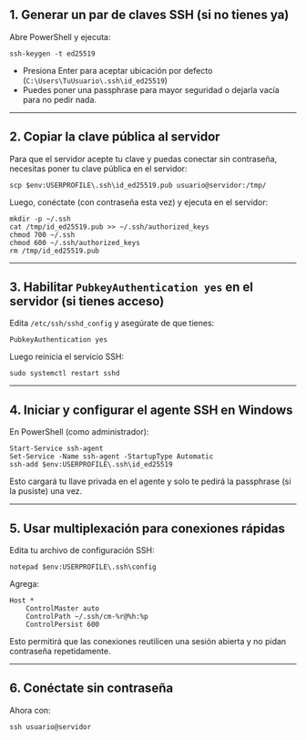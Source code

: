 ## 1\. Generar un par de claves SSH (si no tienes ya)

Abre PowerShell y ejecuta:

```
ssh-keygen -t ed25519
```
- Presiona Enter para aceptar ubicación por defecto (`C:\Users\TuUsuario\.ssh\id_ed25519`)
- Puedes poner una passphrase para mayor seguridad o dejarla vacía para no pedir nada.

---

## 2\. Copiar la clave pública al servidor

Para que el servidor acepte tu clave y puedas conectar sin contraseña, necesitas poner tu clave pública en el servidor:

```
scp $env:USERPROFILE\.ssh\id_ed25519.pub usuario@servidor:/tmp/
```

Luego, conéctate (con contraseña esta vez) y ejecuta en el servidor:

```
mkdir -p ~/.ssh
cat /tmp/id_ed25519.pub >> ~/.ssh/authorized_keys
chmod 700 ~/.ssh
chmod 600 ~/.ssh/authorized_keys
rm /tmp/id_ed25519.pub
```

---

## 3\. Habilitar `PubkeyAuthentication yes` en el servidor (si tienes acceso)

Edita `/etc/ssh/sshd_config` y asegúrate de que tienes:

```
PubkeyAuthentication yes
```

Luego reinicia el servicio SSH:

```
sudo systemctl restart sshd
```

---

## 4\. Iniciar y configurar el agente SSH en Windows

En PowerShell (como administrador):

```
Start-Service ssh-agent
Set-Service -Name ssh-agent -StartupType Automatic
ssh-add $env:USERPROFILE\.ssh\id_ed25519
```

Esto cargará tu llave privada en el agente y solo te pedirá la passphrase (si la pusiste) una vez.

---

## 5\. Usar multiplexación para conexiones rápidas

Edita tu archivo de configuración SSH:

```
notepad $env:USERPROFILE\.ssh\config
```

Agrega:

```
Host *
    ControlMaster auto
    ControlPath ~/.ssh/cm-%r@%h:%p
    ControlPersist 600
```

Esto permitirá que las conexiones reutilicen una sesión abierta y no pidan contraseña repetidamente.

---

## 6\. Conéctate sin contraseña

Ahora con:

```
ssh usuario@servidor
```